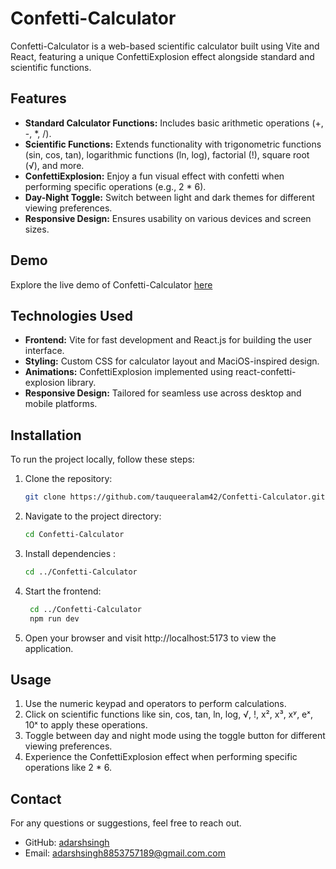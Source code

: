 # Confetti-Calculator

Confetti-Calculator is a web-based scientific calculator built using Vite and React, featuring a unique ConfettiExplosion effect alongside standard and scientific functions.

## Features

- **Standard Calculator Functions:** Includes basic arithmetic operations (+, -, *, /).
- **Scientific Functions:** Extends functionality with trigonometric functions (sin, cos, tan), logarithmic functions (ln, log), factorial (!), square root (√), and more.
- **ConfettiExplosion:** Enjoy a fun visual effect with confetti when performing specific operations (e.g., 2 * 6).
- **Day-Night Toggle:** Switch between light and dark themes for different viewing preferences.
- **Responsive Design:** Ensures usability on various devices and screen sizes.

## Demo

Explore the live demo of Confetti-Calculator [here](https://tauqueer-confetti-calculator.netlify.app/)

## Technologies Used

- **Frontend:** Vite for fast development and React.js for building the user interface.
- **Styling:** Custom CSS for calculator layout and MaciOS-inspired design.
- **Animations:** ConfettiExplosion implemented using react-confetti-explosion library.
- **Responsive Design:** Tailored for seamless use across desktop and mobile platforms.

## Installation

To run the project locally, follow these steps:

1. Clone the repository:
   ```sh
   git clone https://github.com/tauqueeralam42/Confetti-Calculator.git
   ```
2. Navigate to the project directory:
   ```sh
   cd Confetti-Calculator
   ```
3. Install dependencies :
   ```sh
   cd ../Confetti-Calculator
    ```
4. Start the frontend:
   ```sh
    cd ../Confetti-Calculator
    npm run dev
   ```
5. Open your browser and visit http://localhost:5173 to view the application.

## Usage
1. Use the numeric keypad and operators to perform calculations.
2. Click on scientific functions like sin, cos, tan, ln, log, √, !, x², x³, xʸ, eˣ, 10ˣ to apply these operations.
3. Toggle between day and night mode using the toggle button for different viewing preferences.
4. Experience the ConfettiExplosion effect when performing specific operations like 2 * 6.

## Contact

For any questions or suggestions, feel free to reach out.

- GitHub: [adarshsingh](https://github.com/432534)
- Email: adarshsingh8853757189@gmail.com.com
